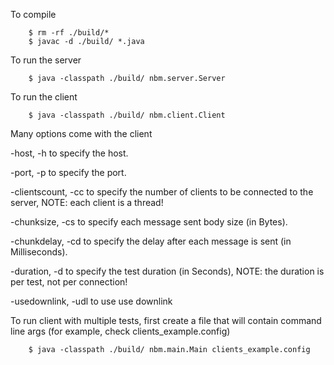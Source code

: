 To compile

        $ rm -rf ./build/*
        $ javac -d ./build/ *.java


To run the server

        $ java -classpath ./build/ nbm.server.Server


To run the client

        $ java -classpath ./build/ nbm.client.Client

Many options come with the client

-host, -h to specify the host.

-port, -p to specify the port.

-clientscount, -cc to specify the number of clients to be connected to the server, NOTE: each client is a thread!

-chunksize, -cs to specify each message sent body size (in Bytes).

-chunkdelay, -cd to specify the delay after each message is sent (in Milliseconds).

-duration, -d to specify the test duration (in Seconds), NOTE: the duration is per test, not per connection!

-usedownlink, -udl to use use downlink


To run client with multiple tests, first create a file that will contain command line args (for example, check clients_example.config)

        $ java -classpath ./build/ nbm.main.Main clients_example.config
